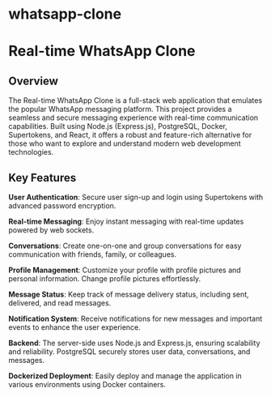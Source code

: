 # whatsapp-clone

# Real-time WhatsApp Clone

## Overview
The Real-time WhatsApp Clone is a full-stack web application that emulates the popular WhatsApp messaging platform. This project provides a seamless and secure messaging experience with real-time communication capabilities. Built using Node.js (Express.js), PostgreSQL, Docker, Supertokens, and React, it offers a robust and feature-rich alternative for those who want to explore and understand modern web development technologies.

## Key Features
**User Authentication**: Secure user sign-up and login using Supertokens with advanced password encryption.

**Real-time Messaging**: Enjoy instant messaging with real-time updates powered by web sockets.

**Conversations**: Create one-on-one and group conversations for easy communication with friends, family, or colleagues.

**Profile Management**: Customize your profile with profile pictures and personal information. Change profile pictures effortlessly.

**Message Status**: Keep track of message delivery status, including sent, delivered, and read messages.

**Notification System**: Receive notifications for new messages and important events to enhance the user experience.

**Backend**: The server-side uses Node.js and Express.js, ensuring scalability and reliability. PostgreSQL securely stores user data, conversations, and messages.

**Dockerized Deployment**: Easily deploy and manage the application in various environments using Docker containers.
